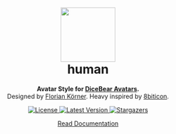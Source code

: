 <h1 align="center"><img src="https://dicebear.com/api/human/1.svg" width="124" /> <br />human</h1>
<p align="center">
  <strong>Avatar Style for <a href="https://dicebear.com/">DiceBear Avatars</a>.</strong><br />
  Designed by <a href="https://github.com/FlorianKoerner">Florian Körner</a>. Heavy inspired by <a href="https://github.com/matveyco/8biticon">8biticon</a>.
</p>

<p align="center">
    <a href="https://github.com/dicebear/dicebear/blob/main/LICENSE" target="_blank">
        <img src="https://img.shields.io/github/license/dicebear/avatars.svg?style=flat-square" alt="License">
    </a>
    <a href="https://www.npmjs.com/package/@dicebear/avatars-human-sprites" target="_blank-sprites">
        <img src="https://img.shields.io/npm/v/@dicebear/avatars-human-sprites.svg?style=flat-square" alt="Latest Version">
    </a>
    <a href="https://github.com/dicebear/dicebear/stargazers" target="_blank">
        <img src="https://img.shields.io/github/stars/dicebear/dicebear?style=flat-square" alt="Stargazers">
    </a>
</p>

<p align="center">
  <a href="https://dicebear.com/styles/human">
    Read Documentation
  </a>
</p>
